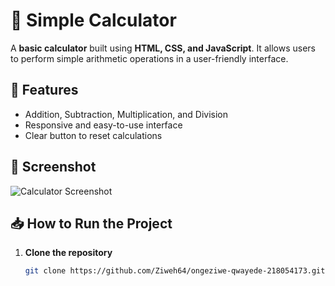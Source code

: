 # 🧮 Simple Calculator

A **basic calculator** built using **HTML, CSS, and JavaScript**. It allows users to perform simple arithmetic operations in a user-friendly interface.

## 🚀 Features
- Addition, Subtraction, Multiplication, and Division
- Responsive and easy-to-use interface
- Clear button to reset calculations

## 📸 Screenshot
![[Calculator Screenshot](https://i.postimg.cc/jSnccCrf/Screenshot-29.png)](screenshot.png) 

## 📥 How to Run the Project
1. **Clone the repository**  
   ```sh
   git clone https://github.com/Ziweh64/ongeziwe-qwayede-218054173.git
